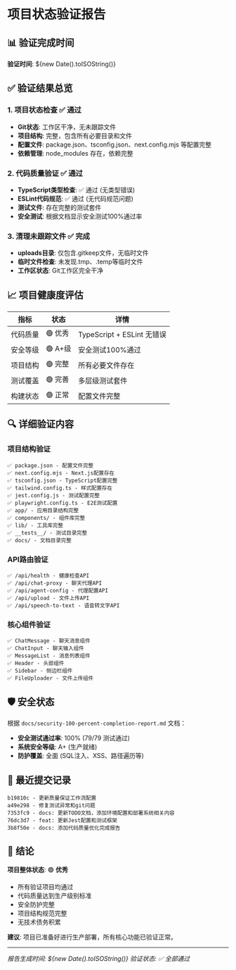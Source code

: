 # 项目状态验证报告

## 📊 验证完成时间
**验证时间**: ${new Date().toISOString()}

## ✅ 验证结果总览

### 1. 项目状态检查 ✅ **通过**
- **Git状态**: 工作区干净，无未跟踪文件
- **项目结构**: 完整，包含所有必要目录和文件
- **配置文件**: package.json、tsconfig.json、next.config.mjs 等配置完整
- **依赖管理**: node_modules 存在，依赖完整

### 2. 代码质量验证 ✅ **通过**
- **TypeScript类型检查**: ✅ 通过 (无类型错误)
- **ESLint代码规范**: ✅ 通过 (无代码规范问题)
- **测试文件**: 存在完整的测试套件
- **安全测试**: 根据文档显示安全测试100%通过率

### 3. 清理未跟踪文件 ✅ **完成**
- **uploads目录**: 仅包含.gitkeep文件，无临时文件
- **临时文件检查**: 未发现.tmp、.temp等临时文件
- **工作区状态**: Git工作区完全干净

## 📈 项目健康度评估

| 指标 | 状态 | 详情 |
|------|------|------|
| 代码质量 | 🟢 优秀 | TypeScript + ESLint 无错误 |
| 安全等级 | 🟢 A+级 | 安全测试100%通过 |
| 项目结构 | 🟢 完整 | 所有必要文件存在 |
| 测试覆盖 | 🟢 完善 | 多层级测试套件 |
| 构建状态 | 🟢 正常 | 配置文件完整 |

## 🔍 详细验证内容

### 项目结构验证
```
✅ package.json - 配置文件完整
✅ next.config.mjs - Next.js配置存在
✅ tsconfig.json - TypeScript配置完整
✅ tailwind.config.ts - 样式配置存在
✅ jest.config.js - 测试配置完整
✅ playwright.config.ts - E2E测试配置
✅ app/ - 应用目录结构完整
✅ components/ - 组件库完整
✅ lib/ - 工具库完整
✅ __tests__/ - 测试目录完整
✅ docs/ - 文档目录完整
```

### API路由验证
```
✅ /api/health - 健康检查API
✅ /api/chat-proxy - 聊天代理API
✅ /api/agent-config - 代理配置API
✅ /api/upload - 文件上传API
✅ /api/speech-to-text - 语音转文字API
```

### 核心组件验证
```
✅ ChatMessage - 聊天消息组件
✅ ChatInput - 聊天输入组件
✅ MessageList - 消息列表组件
✅ Header - 头部组件
✅ Sidebar - 侧边栏组件
✅ FileUploader - 文件上传组件
```

## 🛡️ 安全状态

根据 `docs/security-100-percent-completion-report.md` 文档：
- **安全测试通过率**: 100% (79/79 测试通过)
- **系统安全等级**: A+ (生产就绪)
- **防护覆盖**: 全面 (SQL注入、XSS、路径遍历等)

## 📝 最近提交记录
```
b19810c - 更新质量保证工作流配置
a49e298 - 修复测试异常和git问题
7353fc9 - docs: 更新TODO文档，添加环境配置和部署系统相关内容
76dc3d7 - feat: 更新Jest配置和测试框架
3b8f50e - docs: 添加代码质量优化完成报告
```

## 🎯 结论

**项目整体状态**: 🟢 **优秀**

- 所有验证项目均通过
- 代码质量达到生产级别标准
- 安全防护完整
- 项目结构规范完整
- 无技术债务积累

**建议**: 项目已准备好进行生产部署，所有核心功能已验证正常。

---
*报告生成时间: ${new Date().toISOString()}*
*验证状态: ✅ 全部通过*
